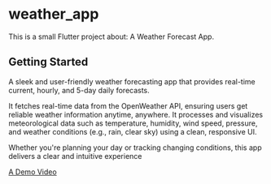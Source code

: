 # weather_app

This is a small Flutter project about: A Weather Forecast App.

## Getting Started

A sleek and user-friendly weather forecasting app that provides real-time current, hourly, and 5-day daily forecasts.<br>

It fetches real-time data from the OpenWeather API, ensuring users get reliable weather information anytime, anywhere. It processes and visualizes meteorological data such as temperature, humidity, wind speed, pressure, and weather conditions (e.g., rain, clear sky) using a clean, responsive UI.<br>

Whether you're planning your day or tracking changing conditions, this app delivers a clear and intuitive experience

[A Demo Video](https://drive.google.com/file/d/1ck3awQohEcCKPoWmht0OcfFAnzq44V-9/view?usp=drivesdk)